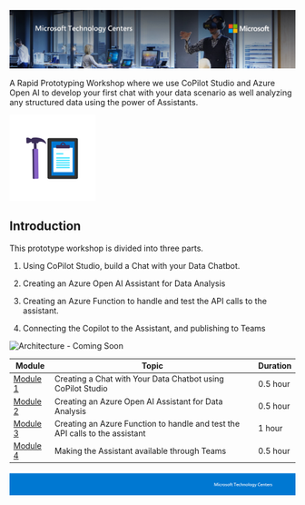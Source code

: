 ![MTC Header](./media/header.jpeg)

A Rapid Prototyping Workshop where we use CoPilot Studio and Azure Open AI to develop your first chat with your data scenario as well analyzing any structured data using the power of Assistants.  

![Hands On Logo](./media/workshop.png)

## Introduction

This prototype workshop is divided into three parts.

1.  Using CoPilot Studio, build a Chat with your Data Chatbot. 

2.  Creating an Azure Open AI Assistant for Data Analysis

3.  Creating an Azure Function to handle and test the API calls to the assistant. 

4. Connecting the Copilot to the Assistant, and publishing to Teams


![Architecture - Coming Soon](./media/architecture.png)


| Module | Topic | Duration |
|--------|--------------------------------|----|
|[Module 1](./Module1.md) |  Creating a Chat with Your Data Chatbot using CoPilot Studio| 0.5 hour |
| [Module 2](./Module2.md) | Creating an Azure Open AI Assistant for Data Analysis | 0.5 hour |
| [Module 3](./Module3.md) | Creating an Azure Function to handle and test the API calls to the assistant | 1 hour |
| [Module 4](./Module4.md) | Making the Assistant available through Teams | 0.5 hour |


![Footer](./media/footer.png)